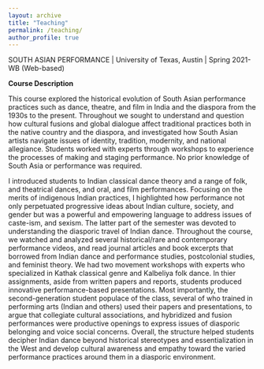 ```yaml
---
layout: archive
title: "Teaching"
permalink: /teaching/
author_profile: true
---
```

SOUTH ASIAN PERFORMANCE | University of Texas, Austin | Spring 2021-WB (Web-based)

**Course Description**

This course explored the historical evolution of South Asian performance practices such as dance, theatre, and film in India and the diaspora from the 1930s to the present. Throughout we sought to understand and question how cultural fusions and global dialogue affect traditional practices both in the native country and the diaspora, and investigated how South Asian artists navigate issues of identity, tradition, modernity, and national allegiance. Students worked with experts through workshops to experience the processes of making and staging performance. No prior knowledge of South Asia or performance was required.

I introduced students to Indian classical dance theory and a range of folk, and theatrical dances, and oral, and film performances. Focusing on the merits of indigenous Indian practices, I highlighted how performance not only perpetuated progressive ideas about Indian culture, society, and gender but was a powerful and empowering language to address issues of caste-ism, and sexism. The latter part of the semester was devoted to understanding the diasporic travel of Indian dance. Throughout the course, we watched and analyzed several historical/rare and contemporary performance videos, and read journal articles and book excerpts that borrowed from Indian dance and performance studies, postcolonial studies, and feminist theory. We had two movement workshops with experts who specialized in Kathak classical genre and Kalbeliya folk dance. In thier assignments, aside from written papers and reports, students produced innovative performance-based presentations. Most importantly, the second-generation student populace of the class, several of who trained in performing arts (Indian and others) used their papers and presentations, to argue that collegiate cultural associations, and hybridized and fusion performances were productive openings to express issues of diasporic belonging and voice social concerns. Overall, the structure helped students decipher Indian dance beyond historical stereotypes and essentialization in the West and develop cultural awareness and empathy toward the varied performance practices around them in a diasporic environment.
